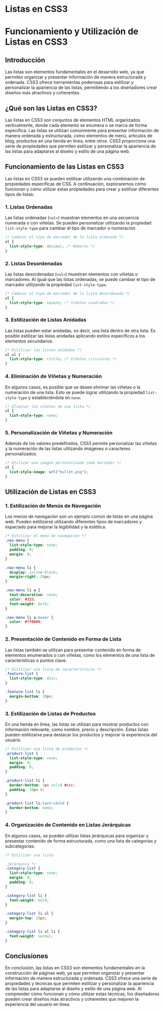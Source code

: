 # Listas en CSS3

# Funcionamiento y Utilización de Listas en CSS3

## Introducción

Las listas son elementos fundamentales en el desarrollo web, ya que permiten organizar y presentar información de manera estructurada y ordenada. CSS3 ofrece herramientas poderosas para estilizar y personalizar la apariencia de las listas, permitiendo a los diseñadores crear diseños más atractivos y coherentes.

## ¿Qué son las Listas en CSS3?

Las listas en CSS3 son conjuntos de elementos HTML organizados verticalmente, donde cada elemento se enumera o se marca de forma específica. Las listas se utilizan comúnmente para presentar información de manera ordenada y estructurada, como elementos de menú, artículos de blog, productos en una tienda en línea, entre otros. CSS3 proporciona una serie de propiedades que permiten estilizar y personalizar la apariencia de las listas para adaptarse al diseño y estilo de una página web.

## Funcionamiento de las Listas en CSS3

Las listas en CSS3 se pueden estilizar utilizando una combinación de propiedades específicas de CSS. A continuación, exploraremos cómo funcionan y cómo utilizar estas propiedades para crear y estilizar diferentes tipos de listas:

### 1. Listas Ordenadas

Las listas ordenadas (`<ol>`) muestran elementos en una secuencia numerada o con viñetas. Se pueden personalizar utilizando la propiedad `list-style-type` para cambiar el tipo de marcador o numeración.

```css
/* Cambiar el tipo de marcador de la lista ordenada */
ol {
  list-style-type: decimal; /* Números */
}
```

### 2. Listas Desordenadas

Las listas desordenadas (`<ul>`) muestran elementos con viñetas o marcadores. Al igual que las listas ordenadas, se puede cambiar el tipo de marcador utilizando la propiedad `list-style-type`.

```css
/* Cambiar el tipo de marcador de la lista desordenada */
ul {
  list-style-type: square; /* Viñetas cuadradas */
}
```

### 3. Estilización de Listas Anidadas

Las listas pueden estar anidadas, es decir, una lista dentro de otra lista. Es posible estilizar las listas anidadas aplicando estilos específicos a los elementos secundarios.

```css
/* Estilizar las listas anidadas */
ul ul {
  list-style-type: circle; /* Viñetas circulares */
}
```

### 4. Eliminación de Viñetas y Numeración

En algunos casos, es posible que se desee eliminar las viñetas o la numeración de una lista. Esto se puede lograr utilizando la propiedad `list-style-type` y estableciéndola en `none`.

```css
/* Eliminar las viñetas de una lista */
ul {
  list-style-type: none;
}
```

### 5. Personalización de Viñetas y Numeración

Además de los valores predefinidos, CSS3 permite personalizar las viñetas y la numeración de las listas utilizando imágenes o caracteres personalizados.

```css
/* Utilizar una imagen personalizada como marcador */
ul {
  list-style-image: url("bullet.png");
}
```

## Utilización de Listas en CSS3

### 1. Estilización de Menús de Navegación

Los menús de navegación son un ejemplo común de listas en una página web. Pueden estilizarse utilizando diferentes tipos de marcadores y espaciado para mejorar la legibilidad y la estética.

```css
/* Estilizar el menú de navegación */
.nav-menu {
  list-style-type: none;
  padding: 0;
  margin: 0;
}

.nav-menu li {
  display: inline-block;
  margin-right: 20px;
}

.nav-menu li a {
  text-decoration: none;
  color: #333;
  font-weight: bold;
}

.nav-menu li a:hover {
  color: #ff0000;
}
```

### 2. Presentación de Contenido en Forma de Lista

Las listas también se utilizan para presentar contenido en forma de elementos enumerados o con viñetas, como los elementos de una lista de características o puntos clave.

```css
/* Estilizar una lista de características */
.feature-list {
  list-style-type: disc;
}

.feature-list li {
  margin-bottom: 10px;
}
```

### 3. Estilización de Listas de Productos

En una tienda en línea, las listas se utilizan para mostrar productos con información relevante, como nombre, precio y descripción. Estas listas pueden estilizarse para destacar los productos y mejorar la experiencia del usuario.

```css
/* Estilizar una lista de productos */
.product-list {
  list-style-type: none;
  margin: 0;
  padding: 0;
}

.product-list li {
  border-bottom: 1px solid #ccc;
  padding: 10px 0;
}

.product-list li:last-child {
  border-bottom: none;
}
```

### 4. Organización de Contenido en Listas Jerárquicas

En algunos casos, se pueden utilizar listas jerárquicas para organizar y presentar contenido de forma estructurada, como una lista de categorías y subcategorías.

```css
/* Estilizar una lista

 jerárquica */
.category-list {
  list-style-type: none;
  margin: 0;
  padding: 0;
}

.category-list li {
  font-weight: bold;
}

.category-list li ul {
  margin-top: 10px;
}

.category-list li ul li {
  font-weight: normal;
}
```

## Conclusiones

En conclusión, las listas en CSS3 son elementos fundamentales en la construcción de páginas web, ya que permiten organizar y presentar información de manera estructurada y ordenada. CSS3 ofrece una serie de propiedades y técnicas que permiten estilizar y personalizar la apariencia de las listas para adaptarse al diseño y estilo de una página web. Al comprender cómo funcionan y cómo utilizar estas técnicas, los diseñadores pueden crear diseños más atractivos y coherentes que mejoren la experiencia del usuario en línea.
